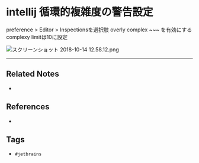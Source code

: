 # intellij 循環的複雑度の警告設定
preference > Editor > Inspectionsを選択肢
overly complex ~~~ を有効にする
complexy limitは10に設定

![スクリーンショット 2018-10-14 12.58.12.png](https://qiita-user-contents.imgix.net/https%3A%2F%2Fqiita-image-store.s3.amazonaws.com%2F0%2F245191%2F023210cd-fec7-5a82-3979-ade884e60779.png?ixlib=rb-4.0.0&auto=format&gif-q=60&q=75&s=fec3e265b1458d6904d77e4c29872422)

---
## Related Notes
- 

## References
- 

## Tags
- `#jetbrains` 